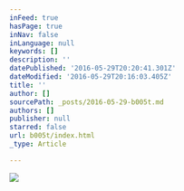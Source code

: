 ```yaml
---
inFeed: true
hasPage: true
inNav: false
inLanguage: null
keywords: []
description: ''
datePublished: '2016-05-29T20:20:41.301Z'
dateModified: '2016-05-29T20:16:03.405Z'
title: ''
author: []
sourcePath: _posts/2016-05-29-b005t.md
authors: []
publisher: null
starred: false
url: b005t/index.html
_type: Article

---
```

![](https://the-grid-user-content.s3-us-west-2.amazonaws.com/a9a5f6c6-2bcd-448a-89de-b783c99fb828.jpg)
